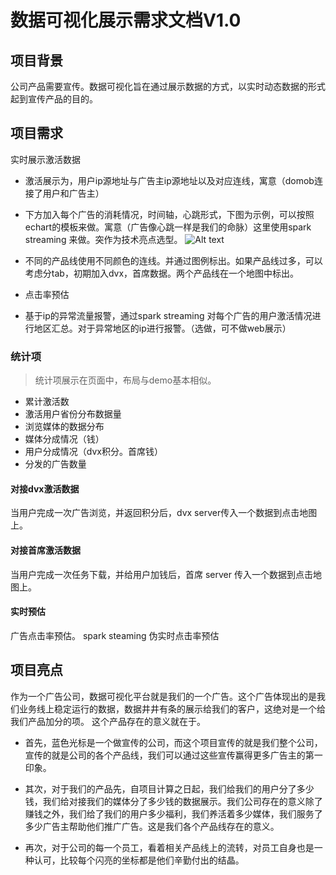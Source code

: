# 数据可视化展示需求文档V1.0

## 项目背景

公司产品需要宣传。数据可视化旨在通过展示数据的方式，以实时动态数据的形式起到宣传产品的目的。

## 项目需求

实时展示激活数据

- 激活展示为，用户ip源地址与广告主ip源地址以及对应连线，寓意（domob连接了用户和广告主）

- 下方加入每个广告的消耗情况，时间轴，心跳形式，下图为示例，可以按照echart的模板来做。寓意（广告像心跳一样是我们的命脉）这里使用spark streaming 来做。突作为技术亮点选型。
![Alt text](./未命名.jpg)

- 不同的产品线使用不同颜色的连线。并通过图例标出。如果产品线过多，可以考虑分tab，初期加入dvx，首席数据。两个产品线在一个地图中标出。

- 点击率预估

- 基于ip的异常流量报警，通过spark streaming 对每个广告的用户激活情况进行地区汇总。对于异常地区的ip进行报警。（选做，可不做web展示）

### 统计项
>统计项展示在页面中，布局与demo基本相似。

- 累计激活数
- 激活用户省份分布数据量
- 浏览媒体的数据分布
- 媒体分成情况（钱）
- 用户分成情况（dvx积分。首席钱）
- 分发的广告数量

#### 对接dvx激活数据
当用户完成一次广告浏览，并返回积分后，dvx server传入一个数据到点击地图上。

#### 对接首席激活数据
当用户完成一次任务下载，并给用户加钱后，首席 server 传入一个数据到点击地图上。

#### 实时预估
广告点击率预估。 spark steaming 伪实时点击率预估

## 项目亮点

作为一个广告公司，数据可视化平台就是我们的一个广告。这个广告体现出的是我们业务线上稳定运行的数据，数据井井有条的展示给我们的客户，这绝对是一个给我们产品加分的项。
这个产品存在的意义就在于。

- 首先，蓝色光标是一个做宣传的公司，而这个项目宣传的就是我们整个公司，宣传的就是公司的各个产品线，我们可以通过这些宣传赢得更多广告主的第一印象。


- 其次，对于我们的产品先，自项目计算之日起，我们给我们的用户分了多少钱，我们给对接我们的媒体分了多少钱的数据展示。我们公司存在的意义除了赚钱之外，我们给了我们的用户多少福利，我们养活着多少媒体，我们服务了多少广告主帮助他们推广广告。这是我们各个产品线存在的意义。

- 再次，对于公司的每一个员工，看着相关产品线上的流转，对员工自身也是一种认可，比较每个闪亮的坐标都是他们辛勤付出的结晶。


